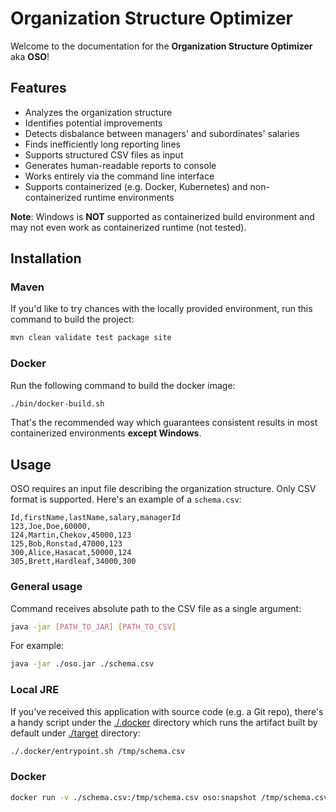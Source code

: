 # Organization Structure Optimizer
Welcome to the documentation for the **Organization Structure Optimizer** aka **OSO**!

## Features
- Analyzes the organization structure
- Identifies potential improvements
- Detects disbalance between managers' and subordinates' salaries
- Finds inefficiently long reporting lines
- Supports structured CSV files as input
- Generates human-readable reports to console
- Works entirely via the command line interface
- Supports containerized (e.g. Docker, Kubernetes) and non-containerized runtime environments

**Note**: Windows is **NOT** supported as containerized build environment
and may not even work as containerized runtime (not tested).

## Installation

### Maven
If you'd like to try chances with the locally provided environment, run this command to build the project:
```sh
mvn clean validate test package site
```

### Docker
Run the following command to build the docker image:
```sh
./bin/docker-build.sh
```
That's the recommended way which guarantees consistent results in most containerized environments **except Windows**.

## Usage
OSO requires an input file describing the organization structure. Only CSV format is supported.
Here's an example of a `schema.csv`:
```csv
Id,firstName,lastName,salary,managerId
123,Joe,Doe,60000,
124,Martin,Chekov,45000,123
125,Bob,Ronstad,47000,123
300,Alice,Hasacat,50000,124
305,Brett,Hardleaf,34000,300
```

### General usage
Command receives absolute path to the CSV file as a single argument:
```sh
java -jar [PATH_TO_JAR] [PATH_TO_CSV]
```

For example:
```sh
java -jar ./oso.jar ./schema.csv
```

### Local JRE
If you've received this application with source code (e.g. a Git repo),
there's a handy script under the [./.docker](./.docker) directory which runs
the artifact built by default under [./target](./target) directory:
```sh
./.docker/entrypoint.sh /tmp/schema.csv
```

### Docker
```sh
docker run -v ./schema.csv:/tmp/schema.csv oso:snapshot /tmp/schema.csv
```
